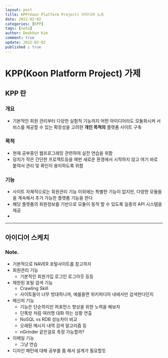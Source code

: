 ```yaml
---
layout: post
title: KPP(Koon Platform Project) 아이디어 노트
date: 2022-02-02
categories: [KPP]
tags: [note]
author: Deokhun Kim
comment: true
update: 2022-02-02
published : true
---
```


# KPP(Koon Platform Project) 가제
## KPP 란
### 개요
* 기본적인 회원 관리부터 다양한 실험적 기능까지 어떤 아이디어라도 모듈화시켜 서비스를 제공할 수 있는 확장성을 고려한 **개인 목적의** 플랫폼 사이트 구축

### 목적
* 현재 공부중인 웹프로그래밍 관련하여 실전 연습을 위함
* 덩치가 작은 간단한 프로젝트등을 매번 새로운 환경에서 시작하지 않고 여기 바로 붙여서 관리 및 확인이 용이하도록 위함

### 기능
* 사이트 자체적으로는 회원관리 기능 이외에는 특별한 기능이 없지만, 다양한 모듈들을 계속해서 추가 가능한 플랫폼 기능을 한다
* 해당 플랫폼의 회원정보를 기반으로 모듈이 동작 할 수 있도록 일종의 API 시스템을 제공
* 

----

## 아이디어 스케치
### Note.
* 기본적으로 NAVER 포털사이트를 참고하자
* 회원관리 기능
  * 기본적인 회원가입 로그인 로그아웃 등등
* 제한된 포털 검색 기능
  * Crawling Skill 
  * 사이트들이 너무 방대하니까, 예를들면 위키피디아 내에서만 검색한다던지
* 메신저 기능
  * 기능은 단순하지만 퍼포먼스 향상을 위한 노력을 해보자
  * 단톡방 처럼 여러명 대화 하는 상황 연출
  * NoSQL vs RDB 성능차이 비교
  * 오래된 메시지 내역 검색 알고리즘 등
  * nGrinder 같은걸로 측정 가능할까?
* 이메일 기능
  * 그냥 연습
* 디자인 패턴에 대해 공부를 좀 해서 설계가 필요할듯